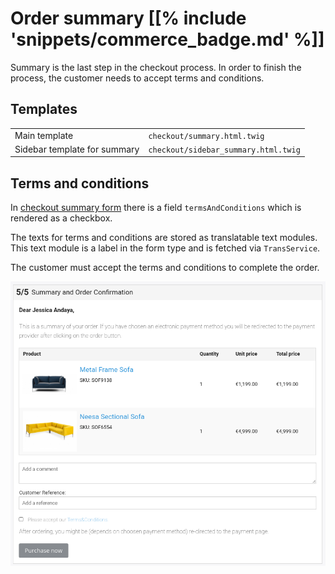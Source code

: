 # Order summary [[% include 'snippets/commerce_badge.md' %]]

Summary is the last step in the checkout process. In order to finish the process, the customer needs to accept terms and conditions.

## Templates

|                              |           |
| ---------------------------- | --------- |
| Main template                | `checkout/summary.html.twig` |
| Sidebar template for summary | `checkout/sidebar_summary.html.twig`  |

## Terms and conditions

In [checkout summary form](checkout_summary_form.md) there is a field `termsAndConditions` which is rendered as a checkbox.

The texts for terms and conditions are stored as translatable text modules.
This text module is a label in the form type and is fetched via `TransService`.

The customer must accept the terms and conditions to complete the order.

![](../../../img/checkout_6.png)
